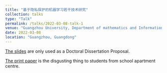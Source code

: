 ```yaml
---
title: "基于隐私保护的机器学习若干技术研究"
collection: talks
type: "Talk"
permalink: /talks/2022-03-08-talk-1
venue: "Guangzhou University, Department of mathematics and Information"
date: 2022-03-08
location: "Guangzhou, Guangdong"
---
```


[The slides](/files/doctoral_dissertation_proposal.pdf) are only used as a Doctoral Dissertation Proposal. 

[The print paper](../files/print_paper.pdf) is the disgusting thing to students from school apartment centre.
